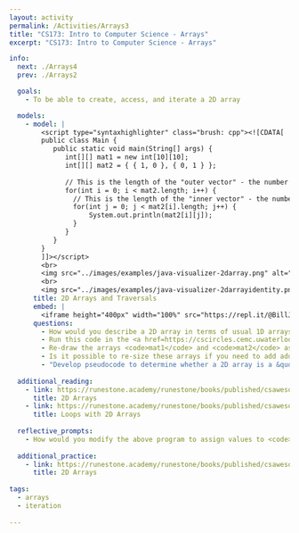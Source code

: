```yaml
---
layout: activity
permalink: /Activities/Arrays3
title: "CS173: Intro to Computer Science - Arrays"
excerpt: "CS173: Intro to Computer Science - Arrays"

info:
  next: ./Arrays4
  prev: ./Arrays2

  goals: 
    - To be able to create, access, and iterate a 2D array

  models:
    - model: |
        <script type="syntaxhighlighter" class="brush: cpp"><![CDATA[        
        public class Main {
           public static void main(String[] args) {
              int[][] mat1 = new int[10][10];
              int[][] mat2 = { { 1, 0 }, { 0, 1 } };
              
              // This is the length of the "outer vector" - the number of columns
              for(int i = 0; i < mat2.length; i++) {
                // This is the length of the "inner vector" - the number of rows
                for(int j = 0; j < mat2[i].length; j++) {
                    System.out.println(mat2[i][j]);
                }
              }
           }
        }
        ]]></script>         
        <br>
        <img src="../images/examples/java-visualizer-2darray.png" alt="Java Visualizer Example of a 2D Array" />
        <br>
        <img src="../images/examples/java-visualizer-2darrayidentity.png" alt="Java Visualizer Example of a 2D Array" />
      title: 2D Arrays and Traversals
      embed: |
        <iframe height="400px" width="100%" src="https://repl.it/@BillJr99/JavaFirstExample?lite=true" scrolling="no" frameborder="no" allowtransparency="true" allowfullscreen="true" sandbox="allow-forms allow-pointer-lock allow-popups allow-same-origin allow-scripts allow-modals"></iframe>  
      questions:
        - How would you describe a 2D array in terms of usual 1D arrays?
        - Run this code in the <a href=https://cscircles.cemc.uwaterloo.ca/java_visualize/#mode=edit>Java Visualizer</a>.  What is the output?
        - Re-draw the arrays <code>mat1</code> and <code>mat2</code> as a square grid. 
        - Is it possible to re-size these arrays if you need to add additional elements later?  If so, how, and if not, why not?
        - "Develop pseudocode to determine whether a 2D array is a &quot;magic array&quot;, in which the sum of each column and row of a square array is the same value.  A sample 3x3 magic array is: <code>[ 4, 9, 2, 3, 5, 7, 8, 1, 6 ]</code>."
        
  additional_reading:
    - link: https://runestone.academy/runestone/books/published/csawesome/Unit8-2DArray/topic-8-1-2D-arrays.html
      title: 2D Arrays
    - link: https://runestone.academy/runestone/books/published/csawesome/Unit8-2DArray/topic-8-2-2D-array-loops.html
      title: Loops with 2D Arrays
         
  reflective_prompts:
    - How would you modify the above program to assign values to <code>mat1</code>, and then to multiply the two matrices together?  To multiply matrices, each cell of the result is equal to the products of each element of the corresponding column of <code>mat1</code> with each element of the corresponding row of <code>mat2</code>, added together.  A triply-nested loop with a sum is required.
    
  additional_practice:
    - link: https://runestone.academy/runestone/books/published/csawesome/Unit8-2DArray/Array2dCodePractice.html
      title: 2D Arrays  
      
tags:
  - arrays
  - iteration
  
---
```


